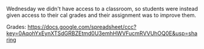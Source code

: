 Wednesday we didn't have access to a classroom, so students were instead given access to their cal grades and their assignment was to improve them.

Grades: https://docs.google.com/spreadsheet/ccc?key=0AqohYxEynXTSdGRBZEtmd0U3emhHWVFucmRVVUhOQ0E&usp=sharing
